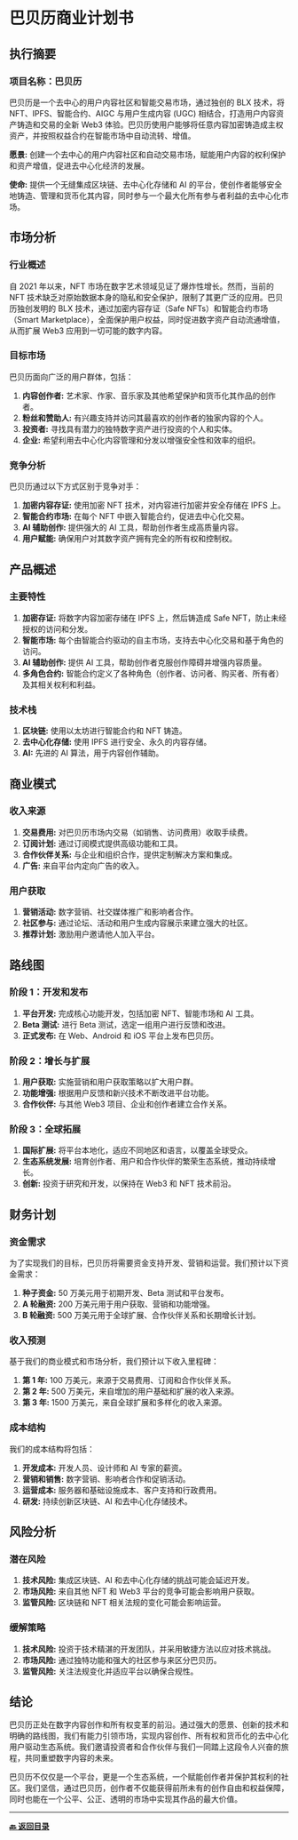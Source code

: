 # 巴贝历商业计划书

## 执行摘要

### 项目名称：巴贝历

巴贝历是一个去中心的用户内容社区和智能交易市场，通过独创的 BLX 技术，将 NFT、IPFS、智能合约、AIGC 与用户生成内容 (UGC) 相结合，打造用户内容资产铸造和交易的全新 Web3 体验。巴贝历使用户能够将任意内容加密铸造成主权资产，并按照权益合约在智能市场中自动流转、增值。

**愿景:** 创建一个去中心的用户内容社区和自动交易市场，赋能用户内容的权利保护和资产增值，促进去中心化经济的发展。

**使命:** 提供一个无缝集成区块链、去中心化存储和 AI 的平台，使创作者能够安全地铸造、管理和货币化其内容，同时参与一个最大化所有参与者利益的去中心化市场。

## 市场分析

### 行业概述

自 2021 年以来，NFT 市场在数字艺术领域见证了爆炸性增长。然而，当前的 NFT 技术缺乏对原始数据本身的隐私和安全保护，限制了其更广泛的应用。巴贝历独创发明的 BLX 技术，通过加密内容存证（Safe NFTs）和智能合约市场（Smart Marketplace），全面保护用户权益，同时促进数字资产自动流通增值，从而扩展 Web3 应用到一切可能的数字内容。

### 目标市场

巴贝历面向广泛的用户群体，包括：

1. **内容创作者:** 艺术家、作家、音乐家及其他希望保护和货币化其作品的创作者。
2. **粉丝和赞助人:** 有兴趣支持并访问其最喜欢的创作者的独家内容的个人。
3. **投资者:** 寻找具有潜力的独特数字资产进行投资的个人和实体。
4. **企业:** 希望利用去中心化内容管理和分发以增强安全性和效率的组织。

### 竞争分析

巴贝历通过以下方式区别于竞争对手：

1. **加密内容存证:** 使用加密 NFT 技术，对内容进行加密并安全存储在 IPFS 上。
2. **智能合约市场:** 在每个 NFT 中嵌入智能合约，促进去中心化交易。
3. **AI 辅助创作:** 提供强大的 AI 工具，帮助创作者生成高质量内容。
4. **用户赋能:** 确保用户对其数字资产拥有完全的所有权和控制权。

## 产品概述

### 主要特性

1. **加密存证:** 将数字内容加密存储在 IPFS 上，然后铸造成 Safe NFT，防止未经授权的访问和分发。
2. **智能市场:** 每个由智能合约驱动的自主市场，支持去中心化交易和基于角色的访问。
3. **AI 辅助创作:** 提供 AI 工具，帮助创作者克服创作障碍并增强内容质量。
4. **多角色合约:** 智能合约定义了各种角色（创作者、访问者、购买者、所有者）及其相关权利和利益。

### 技术栈

1. **区块链:** 使用以太坊进行智能合约和 NFT 铸造。
2. **去中心化存储:** 使用 IPFS 进行安全、永久的内容存储。
3. **AI:** 先进的 AI 算法，用于内容创作辅助。

## 商业模式

### 收入来源

1. **交易费用:** 对巴贝历市场内交易（如销售、访问费用）收取手续费。
2. **订阅计划:** 通过订阅模式提供高级功能和工具。
3. **合作伙伴关系:** 与企业和组织合作，提供定制解决方案和集成。
4. **广告:** 来自平台内定向广告的收入。

### 用户获取

1. **营销活动:** 数字营销、社交媒体推广和影响者合作。
2. **社区参与:** 通过论坛、活动和用户生成内容展示来建立强大的社区。
3. **推荐计划:** 激励用户邀请他人加入平台。

## 路线图

### 阶段 1：开发和发布

1. **平台开发:** 完成核心功能开发，包括加密 NFT、智能市场和 AI 工具。
2. **Beta 测试:** 进行 Beta 测试，选定一组用户进行反馈和改进。
3. **正式发布:** 在 Web、Android 和 iOS 平台上发布巴贝历。

### 阶段 2：增长与扩展

1. **用户获取:** 实施营销和用户获取策略以扩大用户群。
2. **功能增强:** 根据用户反馈和新兴技术不断改进平台功能。
3. **合作伙伴:** 与其他 Web3 项目、企业和创作者建立合作关系。

### 阶段 3：全球拓展

1. **国际扩展:** 将平台本地化，适应不同地区和语言，以覆盖全球受众。
2. **生态系统发展:** 培育创作者、用户和合作伙伴的繁荣生态系统，推动持续增长。
3. **创新:** 投资于研究和开发，以保持在 Web3 和 NFT 技术前沿。

## 财务计划

### 资金需求

为了实现我们的目标，巴贝历将需要资金支持开发、营销和运营。我们预计以下资金需求：

1. **种子资金:** 50 万美元用于初期开发、Beta 测试和平台发布。
2. **A 轮融资:** 200 万美元用于用户获取、营销和功能增强。
3. **B 轮融资:** 500 万美元用于全球扩展、合作伙伴关系和长期增长计划。

### 收入预测

基于我们的商业模式和市场分析，我们预计以下收入里程碑：

1. **第 1 年:** 100 万美元，来源于交易费用、订阅和合作伙伴关系。
2. **第 2 年:** 500 万美元，来自增加的用户基础和扩展的收入来源。
3. **第 3 年:** 1500 万美元，来自全球扩展和多样化的收入来源。

### 成本结构

我们的成本结构将包括：

1. **开发成本:** 开发人员、设计师和 AI 专家的薪资。
2. **营销和销售:** 数字营销、影响者合作和促销活动。
3. **运营成本:** 服务器和基础设施成本、客户支持和行政费用。
4. **研发:** 持续创新区块链、AI 和去中心化存储技术。

## 风险分析

### 潜在风险

1. **技术风险:** 集成区块链、AI 和去中心化存储的挑战可能会延迟开发。
2. **市场风险:** 来自其他 NFT 和 Web3 平台的竞争可能会影响用户获取。
3. **监管风险:** 区块链和 NFT 相关法规的变化可能会影响运营。

### 缓解策略

1. **技术风险:** 投资于技术精湛的开发团队，并采用敏捷方法以应对技术挑战。
2. **市场风险:** 通过独特功能和强大的社区参与来区分巴贝历。
3. **监管风险:** 关注法规变化并适应平台以确保合规性。

## 结论

巴贝历正处在数字内容创作和所有权变革的前沿。通过强大的愿景、创新的技术和明确的路线图，我们有能力引领市场，实现内容创作、所有权和货币化的去中心化用户驱动生态系统。我们邀请投资者和合作伙伴与我们一同踏上这段令人兴奋的旅程，共同重塑数字内容的未来。

巴贝历不仅仅是一个平台，更是一个生态系统，一个赋能创作者并保护其权利的社区。我们坚信，通过巴贝历，创作者不仅能获得前所未有的创作自由和权益保障，同时也能在一个公平、公正、透明的市场中实现其作品的最大价值。

---

[**🔙️ 返回目录**](./home.md)
